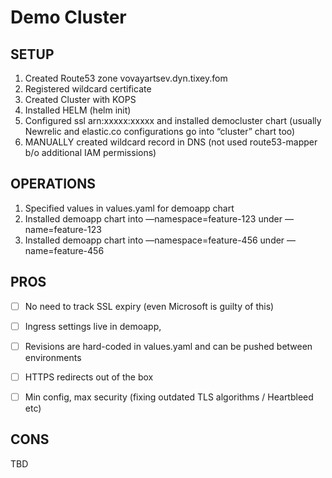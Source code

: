 Demo Cluster
============

SETUP
-------

1. Created Route53 zone vovayartsev.dyn.tixey.fom
2. Registered wildcard certificate
3. Created Cluster with KOPS
4. Installed HELM (helm init)
5. Configured ssl arn:xxxxx:xxxxx and installed democluster chart (usually Newrelic and elastic.co configurations go into “cluster” chart too)
6. MANUALLY created wildcard record in DNS (not used route53-mapper b/o additional IAM permissions)

OPERATIONS
--------

1. Specified values in values.yaml for demoapp chart
2. Installed demoapp chart into —namespace=feature-123 under —name=feature-123
3. Installed demoapp chart into —namespace=feature-456 under —name=feature-456

PROS
------

- [ ] No need to track SSL expiry (even Microsoft is guilty of this)
- [ ] Ingress settings live in demoapp,
- [ ] Revisions are hard-coded in values.yaml and can be pushed between environments
- [ ] HTTPS redirects out of the box
- [ ] Min config, max security (fixing outdated TLS algorithms / Heartbleed etc)


CONS
------

TBD
